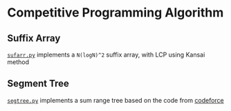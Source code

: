 # Competitive Programming Algorithm

## Suffix Array
[`sufarr.py`](sufarr.py) implements a `N(logN)^2` suffix array, with LCP using Kansai method

## Segment Tree
[`segtree.py`](rangetree.py) implements a sum range tree based on the code from [codeforce](https://codeforces.com/blog/entry/18051)